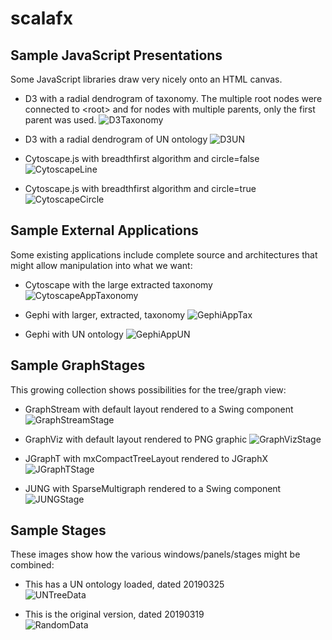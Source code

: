# scalafx

## Sample JavaScript Presentations

Some JavaScript libraries draw very nicely onto an HTML canvas.

* D3 with a radial dendrogram of taxonomy.  The multiple root nodes were connected to \<root\> and for nodes with multiple parents, only the first parent was used.  ![D3Taxonomy](/doc/D3Taxonomy.png?raw=True")

* D3 with a radial dendrogram of UN ontology ![D3UN](/doc/D3UN.png?raw=True")

* Cytoscape.js with breadthfirst algorithm and circle=false ![CytoscapeLine](/doc/CytoscapeBreadthFirstLine.png?raw=True")

* Cytoscape.js with breadthfirst algorithm and circle=true ![CytoscapeCircle](/doc/CytoscapeBreadthFirstCircle.png?raw=True")

## Sample External Applications

Some existing applications include complete source and architectures that might allow manipulation into what we want:

* Cytoscape with the large extracted taxonomy ![CytoscapeAppTaxonomy](/doc/CytoscapeAppTaxonomy.png?raw=True")

* Gephi with larger, extracted, taxonomy ![GephiAppTax](/doc/taxonomy3.png?raw=True")

* Gephi with UN ontology ![GephiAppUN](/doc/Gephi.png?raw=True")


## Sample GraphStages

This growing collection shows possibilities for the tree/graph view:

* GraphStream with default layout rendered to a Swing component ![GraphStreamStage](/doc/GraphStream.png?raw=True")

* GraphViz with default layout rendered to PNG graphic ![GraphVizStage](/doc/GraphViz.png?raw=True")

* JGraphT with mxCompactTreeLayout rendered to JGraphX ![JGraphTStage](/doc/JGraphT.png?raw=True")

* JUNG with SparseMultigraph rendered to a Swing component ![JUNGStage](/doc/JUNG.png?raw=True")


## Sample Stages

These images show how the various windows/panels/stages might be combined:

* This has a UN ontology loaded, dated 20190325<br>![UNTreeData](/doc/Linnaeus20190325a.PNG?raw=True")

* This is the original version, dated 20190319<br>![RandomData](/doc/Linnaeus20190319.PNG?raw=True")
